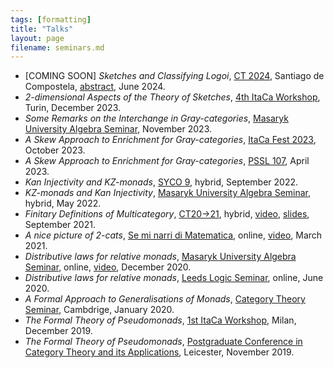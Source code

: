 ```yaml
---
tags: [formatting]
title: "Talks"
layout: page
filename: seminars.md
---
```


- [COMING SOON] _Sketches and Classifying Logoi_, [CT 2024](https://www.usc.gal/regaca/ct2024/), Santiago de Compostela, [abstract](https://www.usc.gal/regaca/ct2024/files/Abstracts/Lobbia.pdf), June 2024. 
- _2-dimensional Aspects of the Theory of Sketches_, [4th ItaCa Workshop](https://progetto-itaca.github.io/ItaCa-23/), Turin, December 2023. 
- _Some Remarks on the Interchange in Gray-categories_, [Masaryk University Algebra Seminar](http://www.math.muni.cz/~bourkej/BAS.html), November 2023. 
- _A Skew Approach to Enrichment for Gray-categories_, [ItaCa Fest 2023](https://progetto-itaca.github.io/pages/fest23.html#oct25), October 2023.
- _A Skew Approach to Enrichment for Gray-categories_, [PSSL 107](https://sites.google.com/view/pssl-107-athens?pli=1/), April 2023. 
- _Kan Injectivity and KZ-monads_, [SYCO 9](https://www.cl.cam.ac.uk/events/syco/9/), hybrid, September 2022.
- _KZ-monads and Kan Injectivity_, [Masaryk University Algebra Seminar](http://www.math.muni.cz/~bourkej/BAS.html), hybrid, May 2022. 
- _Finitary Definitions of Multicategory_, [CT20->21](https://sites.google.com/view/ct2021/programme-speakers), hybrid, [video](https://www.youtube.com/watch?v=pPdhoaxCVGA&list=PLjdJCdYLZRbPqfdp27BRVMA0qSXnDHi_y&index=5), [slides](Lobbia_CT20.21.pdf), September 2021. 
- _A nice picture of 2-cats_, [Se mi narri di Matematica](https://euler.unipv.it/seminaridott/16_Lobbia.html), online, [video](https://euler.unipv.it/seminaridott/16_Lobbia.html#video), March 2021.
- _Distributive laws for relative monads_, [Masaryk University Algebra Seminar](http://www.math.muni.cz/~bourkej/BAS.html), online, [video](https://www.youtube.com/watch?v=0BbeMJ4vDD8), December 2020. 
- _Distributive laws for relative monads_, [Leeds Logic Seminar](https://www1.maths.leeds.ac.uk/~matpsh/virtualseminar.html), online, June 2020. 
- _A Formal Approach to Generalisations of Monads_, [Category Theory Seminar](http://www.talks.cam.ac.uk/talk/index/138064), Cambdrige, January 2020. 
- _The Formal Theory of Pseudomonads_, [1st ItaCa Workshop](http://www.mat.unimi.it/users/itaca/), Milan, December 2019. 
- _The Formal Theory of Pseudomonads_, [Postgraduate Conference in Category Theory and its Applications](https://sites.google.com/view/pgr-ct-leics19/home), Leicester, November 2019. 
